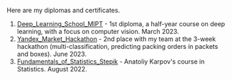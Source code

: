 Here are my diplomas and certificates.

1. [Deep_Learning_School_MIPT](https://github.com/Aalfaa/portfolio/blob/main/Diplomas_and_certificates/Deep_Learning_School_MIPT.pdf) - 1st diploma, a half-year course on deep learning, with a focus on computer vision. March 2023.
2. [Yandex_Market_Hackathon](https://github.com/Aalfaa/portfolio/blob/main/Diplomas_and_certificates/Yandex_Market_Hackathon.pdf) - 2nd place with my team at the 3-week hackathon (multi-classification, predicting packing orders in packets and boxes). June 2023.
3. [Fundamentals_of_Statistics_Stepik](https://github.com/Aalfaa/portfolio/blob/main/Diplomas_and_certificates/Fundamentals_of_Statistics_Stepik.pdf) - Anatoliy Karpov's course in Statistics. August 2022.
